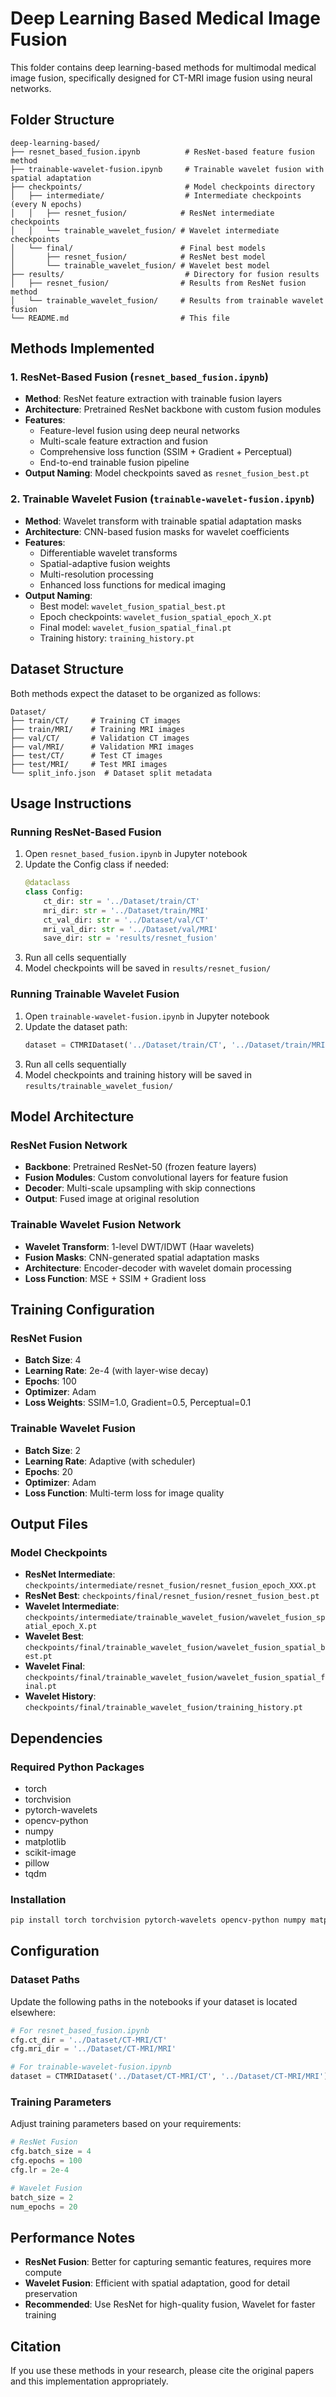 # Deep Learning Based Medical Image Fusion

This folder contains deep learning-based methods for multimodal medical image fusion, specifically designed for CT-MRI image fusion using neural networks.

## Folder Structure

```
deep-learning-based/
├── resnet_based_fusion.ipynb          # ResNet-based feature fusion method
├── trainable-wavelet-fusion.ipynb     # Trainable wavelet fusion with spatial adaptation
├── checkpoints/                       # Model checkpoints directory
│   ├── intermediate/                  # Intermediate checkpoints (every N epochs)
│   │   ├── resnet_fusion/            # ResNet intermediate checkpoints
│   │   └── trainable_wavelet_fusion/ # Wavelet intermediate checkpoints
│   └── final/                        # Final best models
│       ├── resnet_fusion/            # ResNet best model
│       └── trainable_wavelet_fusion/ # Wavelet best model
├── results/                           # Directory for fusion results
│   ├── resnet_fusion/                # Results from ResNet fusion method
│   └── trainable_wavelet_fusion/     # Results from trainable wavelet fusion
└── README.md                         # This file
```

## Methods Implemented

### 1. ResNet-Based Fusion (`resnet_based_fusion.ipynb`)
- **Method**: ResNet feature extraction with trainable fusion layers
- **Architecture**: Pretrained ResNet backbone with custom fusion modules
- **Features**:
  - Feature-level fusion using deep neural networks
  - Multi-scale feature extraction and fusion
  - Comprehensive loss function (SSIM + Gradient + Perceptual)
  - End-to-end trainable fusion pipeline
- **Output Naming**: Model checkpoints saved as `resnet_fusion_best.pt`

### 2. Trainable Wavelet Fusion (`trainable-wavelet-fusion.ipynb`)
- **Method**: Wavelet transform with trainable spatial adaptation masks
- **Architecture**: CNN-based fusion masks for wavelet coefficients
- **Features**:
  - Differentiable wavelet transforms
  - Spatial-adaptive fusion weights
  - Multi-resolution processing
  - Enhanced loss functions for medical imaging
- **Output Naming**:
  - Best model: `wavelet_fusion_spatial_best.pt`
  - Epoch checkpoints: `wavelet_fusion_spatial_epoch_X.pt`
  - Final model: `wavelet_fusion_spatial_final.pt`
  - Training history: `training_history.pt`

## Dataset Structure

Both methods expect the dataset to be organized as follows:

```
Dataset/
├── train/CT/     # Training CT images
├── train/MRI/    # Training MRI images
├── val/CT/       # Validation CT images
├── val/MRI/      # Validation MRI images
├── test/CT/      # Test CT images
├── test/MRI/     # Test MRI images
└── split_info.json  # Dataset split metadata
```

## Usage Instructions

### Running ResNet-Based Fusion

1. Open `resnet_based_fusion.ipynb` in Jupyter notebook
2. Update the Config class if needed:
   ```python
   @dataclass
   class Config:
       ct_dir: str = '../Dataset/train/CT'
       mri_dir: str = '../Dataset/train/MRI'
       ct_val_dir: str = '../Dataset/val/CT'
       mri_val_dir: str = '../Dataset/val/MRI'
       save_dir: str = 'results/resnet_fusion'
   ```
3. Run all cells sequentially
4. Model checkpoints will be saved in `results/resnet_fusion/`

### Running Trainable Wavelet Fusion

1. Open `trainable-wavelet-fusion.ipynb` in Jupyter notebook
2. Update the dataset path:
   ```python
   dataset = CTMRIDataset('../Dataset/train/CT', '../Dataset/train/MRI')
   ```
3. Run all cells sequentially
4. Model checkpoints and training history will be saved in `results/trainable_wavelet_fusion/`

## Model Architecture

### ResNet Fusion Network
- **Backbone**: Pretrained ResNet-50 (frozen feature layers)
- **Fusion Modules**: Custom convolutional layers for feature fusion
- **Decoder**: Multi-scale upsampling with skip connections
- **Output**: Fused image at original resolution

### Trainable Wavelet Fusion Network
- **Wavelet Transform**: 1-level DWT/IDWT (Haar wavelets)
- **Fusion Masks**: CNN-generated spatial adaptation masks
- **Architecture**: Encoder-decoder with wavelet domain processing
- **Loss Function**: MSE + SSIM + Gradient loss

## Training Configuration

### ResNet Fusion
- **Batch Size**: 4
- **Learning Rate**: 2e-4 (with layer-wise decay)
- **Epochs**: 100
- **Optimizer**: Adam
- **Loss Weights**: SSIM=1.0, Gradient=0.5, Perceptual=0.1

### Trainable Wavelet Fusion
- **Batch Size**: 2
- **Learning Rate**: Adaptive (with scheduler)
- **Epochs**: 20
- **Optimizer**: Adam
- **Loss Function**: Multi-term loss for image quality

## Output Files

### Model Checkpoints
- **ResNet Intermediate**: `checkpoints/intermediate/resnet_fusion/resnet_fusion_epoch_XXX.pt`
- **ResNet Best**: `checkpoints/final/resnet_fusion/resnet_fusion_best.pt`
- **Wavelet Intermediate**: `checkpoints/intermediate/trainable_wavelet_fusion/wavelet_fusion_spatial_epoch_X.pt`
- **Wavelet Best**: `checkpoints/final/trainable_wavelet_fusion/wavelet_fusion_spatial_best.pt`
- **Wavelet Final**: `checkpoints/final/trainable_wavelet_fusion/wavelet_fusion_spatial_final.pt`
- **Wavelet History**: `checkpoints/final/trainable_wavelet_fusion/training_history.pt`

## Dependencies

### Required Python Packages
- torch
- torchvision
- pytorch-wavelets
- opencv-python
- numpy
- matplotlib
- scikit-image
- pillow
- tqdm

### Installation
```bash
pip install torch torchvision pytorch-wavelets opencv-python numpy matplotlib scikit-image pillow tqdm
```

## Configuration

### Dataset Paths
Update the following paths in the notebooks if your dataset is located elsewhere:

```python
# For resnet_based_fusion.ipynb
cfg.ct_dir = '../Dataset/CT-MRI/CT'
cfg.mri_dir = '../Dataset/CT-MRI/MRI'

# For trainable-wavelet-fusion.ipynb
dataset = CTMRIDataset('../Dataset/CT-MRI/CT', '../Dataset/CT-MRI/MRI')
```

### Training Parameters
Adjust training parameters based on your requirements:

```python
# ResNet Fusion
cfg.batch_size = 4
cfg.epochs = 100
cfg.lr = 2e-4

# Wavelet Fusion
batch_size = 2
num_epochs = 20
```

## Performance Notes

- **ResNet Fusion**: Better for capturing semantic features, requires more compute
- **Wavelet Fusion**: Efficient with spatial adaptation, good for detail preservation
- **Recommended**: Use ResNet for high-quality fusion, Wavelet for faster training

## Citation

If you use these methods in your research, please cite the original papers and this implementation appropriately.
